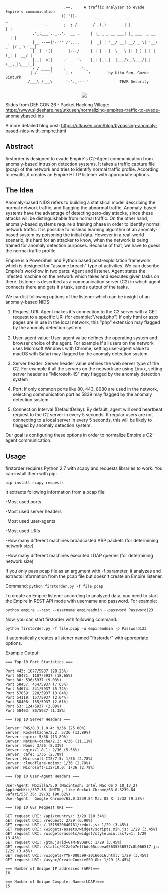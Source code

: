 ```

                          .==.     A traffic analyzer to evade Empire's communication            
                         ()''()-.       __ _          _                _      
              .---.       ;--; /       / _(_)        | |              | | 
            .'_:___'. _..'.  __'.     | |_ _ _ __ ___| |_ ___  _ __ __| | ___ _ __ 
            |__ --==|'-''' /'...;     |  _| | '__/ __| __/ _ \| '__/ _` |/ _ \ '__|  
            [  ]  :[|       |---/     | | | | |  \__ \ || (_) | | | (_| |  __/ |    
            |__|  =[|     .'    '.    |_| |_|_|  |___/\__\___/|_|  \__,_|\___|_|
            / / ____|     :       '._           
           |-/.____.'      | :       :        by Utku Sen, Gozde Sinturk
          /___\ /___\      '-'._----'              TEAR Security 


```

<p align="center">
<a href="https://www.defcon.org/html/defcon-26/dc-26-demolabs.html"><img src="https://img.shields.io/badge/DEF%20CON%2026-Demo%20Labs-red.svg"></a>
</p>

Slides from DEF CON 26 - Packet Hacking Village: <a href="https://www.slideshare.net/utkusen/normalizing-empires-traffic-to-evade-anomalybased-ids">https://www.slideshare.net/utkusen/normalizing-empires-traffic-to-evade-anomalybased-ids</a>

A more detailed blog post: <a href="https://utkusen.com/blog/bypassing-anomaly-based-nids-with-empire.html">https://utkusen.com/blog/bypassing-anomaly-based-nids-with-empire.html</a>

## Abstract

firstorder is designed to evade Empire's C2-Agent communication from anomaly-based intrusion detection systems. It takes a traffic capture file (pcap) of the network and tries to identify normal traffic profile. According to results, it creates an Empire HTTP listener with appropriate options.

## The Idea

Anomaly-based NIDS refers to building a statistical model describing the normal network traffic, and flagging the abnormal traffic. Anomaly-based systems have the advantage of detecting zero-day attacks, since these attacks will be distinguishable from normal traffic. On the other hand, anomaly-based systems require a training phase in order to identify normal network traffic. It is possible to mislead learning algorithm of an anomaly-based system by poisoning the initial data. However in a real-world scenario, it's hard for an attacker to know, when the network is being trained for anomaly detection purposes. Because of that, we have to guess the normal traffic profile.

Empire is a PowerShell and Python based post-exploitation framework which is designed for "assume breach" type of activities. We can describe Empire's workflow in two parts: Agent and listener. Agent states the infected machine on the network which takes and executes given tasks on there. Listener is described as a communication server (C2) in which agent connects there and gets it's task, sends output of the tasks. 

We can list following options of the listener which can be insight of an anomaly-based NIDS:

1) Request URI: Agent makes it's connection to the C2 server with a GET request to a specific URI (for example:"/read.php") If only html or aspx pages are in use in the local network, this "php" extension may flagged by the anomaly detection system

2) User-agent value: User-agent value defines the operating system and browser choice of the agent. For example if all users on the
network uses Microsoft Windows with Chrome, setting user-agent value to macOS with Safari may flagged by the anomaly detection system.

3) Server header: Server header value defines the web server type of the C2. For example if all the servers on the network are using
Linux, setting server header as "Microsoft-IIS" may flagged by the anomaly detection system

4) Port: If only common ports like 80, 443, 8080 are used in the network, selecting communication port as 5839 may flagged by the anomaly
detection system

5) Connection Interval (DefaultDelay): By default, agent will send heartbeat request to the C2 server in every 5 seconds. If regular
users are not connecting to a local server in every 5 seconds, this will be likely to flagged by anomaly detection system.

Our goal is configuring these options in order to normalize Empire's C2-agent communication.

## Usage

firstorder requires Python 2.7 with scapy and requests libraries to work. You can install them with pip:

`pip install scapy requests`

It extracts following information from a pcap file:

-Most used ports

-Most used server headers

-Most used user-agents

-Most used URIs

-How many different machines broadcasted ARP packets (for determining network size)

-How many different machines executed LDAP queries (for determining network size)

If you only pass pcap file as an argument with -f parameter, it analyzes and extracts information from the pcap file but doesn't create an Empire listener.

Command: `python firstorder.py -f file.pcap`

To create an Empire listener according to analyzed data, you need to start the Empire in REST API mode with username and password. For example:

`python empire --rest --username empireadmin --password Password123`

Now, you can start firstorder with following command:

`python firstorder.py -f file.pcap -u empireadmin -p Password123`

It automatically creates a listener named "firstorder" with appropriate options.

Example Output:

```
=== Top 10 Port Statistics ===

Port 443: 1677/5937 (28.25%)
Port 58471: 1107/5937 (18.65%)
Port 80: 536/5937 (9.03%)
Port 58457: 454/5937 (7.65%)
Port 54674: 341/5937 (5.74%)
Port 57859: 228/5937 (3.84%)
Port 54119: 157/5937 (2.64%)
Port 58408: 155/5937 (2.61%)
Port 53: 124/5937 (2.09%)
Port 58403: 80/5937 (1.35%)

=== Top 10 Server Headers ===

Server: PWS/8.3.1.0.4: 9/36 (25.00%)
Server: RocketCache/2.2: 5/36 (13.89%)
Server: nginx: 5/36 (13.89%)
Server: NetDNA-cache/2.2: 4/36 (11.11%)
Server: None: 3/36 (8.33%)
Server: nginx/1.8.1: 2/36 (5.56%)
Server: cafe: 1/36 (2.78%)
Server: Microsoft-IIS/7.5: 1/36 (2.78%)
Server: cloudflare-nginx: 1/36 (2.78%)
Server: Microsoft-IIS/10.0: 1/36 (2.78%)

=== Top 10 User-Agent Headers ===

User-Agent: Mozilla/5.0 (Macintosh; Intel Mac OS X 10_13_2) AppleWebKit/537.36 (KHTML, like Gecko) Chrome/63.0.3239.84 Safari/537.36: 29/32 (90.62%)
User-Agent:  Google Chrome/63.0.3239.84 Mac OS X: 3/32 (9.38%)

=== Top 10 GET Request URI ===

GET request URI: /api/country/: 3/29 (10.34%)
GET request URI: /request: 2/29 (6.90%)
GET request URI: /_1515920640761/redot.js: 1/29 (3.45%)
GET request URI: /widgets/assets/widget/scripts.min.js: 1/29 (3.45%)
GET request URI: /widgets/assets/widget/style.min.css?v=1: 1/29 (3.45%)
GET request URI: /gtm.js?id=GTM-NVDWP6: 1/29 (3.45%)
GET request URI: /static/912a9b7effbdc65cceea05635536577c8b0665f7.js: 1/29 (3.45%)
GET request URI: /widgets/YYN-000399-20160616.html: 1/29 (3.45%)
GET request URI: /async/CreateCookieSSO_Gb: 1/29 (3.45%)

=== Number of Unique IP addresses (ARP)===
16

=== Number of Unique Computer Names(LDAP)===
15

```
